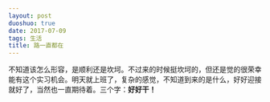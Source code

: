 ```yaml
---
layout: post
duoshuo: true
date: 2017-07-09
tags: 生活
title: 路一直都在
---
```

不知道该怎么形容，是顺利还是坎坷。不过来的时候挺坎坷的，但还是觉的很荣幸能有这个实习机会。明天就上班了，复杂的感觉，不知道到来的是什么，好好迎接就好了，当然也一直期待着。三个字：**好好干！**
